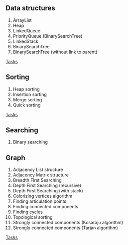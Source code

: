 ## Data structures
1. ArrayList
2. Heap
3. LinkedQueue
4. PriorityQueue (BinarySearchTree)
5. LinkedStack
6. BinarySearchTree
7. BinarySearchTree (without link to parent)

[Tasks](src/datastructure/tasks)
 
## Sorting
1. Heap sorting
2. Insertion sorting
3. Merge sorting
4. Quick sorting

[Tasks](src/sort/tasks)

## Searching
1. Binary searching

## Graph
1. Adjacency List structure
2. Adjacency Matrix structure
3. Breadth First Searching
4. Depth First Searching (recursive)
5. Depth First Searching (with stack)
6. Colorizing vertices algorithm
7. Finding articulation points
9. Finding connected components
10. Finding cycles
11. Topological sorting
12. Strongly connected components (Kosaraju algorithm)
13. Strongly connected components (Tarjan algorithm)

[Tasks](src/graph/tasks)